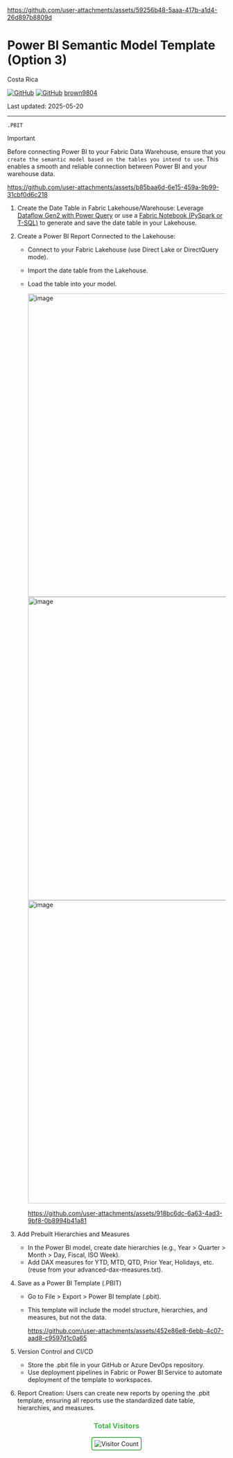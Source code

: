 
https://github.com/user-attachments/assets/59256b48-5aaa-417b-a1d4-26d897b8809d
# Power BI Semantic Model Template (Option 3) 

Costa Rica

[![GitHub](https://badgen.net/badge/icon/github?icon=github&label)](https://github.com)
[![GitHub](https://img.shields.io/badge/--181717?logo=github&logoColor=ffffff)](https://github.com/)
[brown9804](https://github.com/brown9804)

Last updated: 2025-05-20

----------

`.PBIT`

> [!IMPORTANT]
> Before connecting Power BI to your Fabric Data Warehouse, ensure that you `create the semantic model based on the tables you intend to use`. This enables a smooth and reliable connection between Power BI and your warehouse data.

https://github.com/user-attachments/assets/b85baa6d-6e15-459a-9b99-31cbf0d6c218

1. Create the Date Table in Fabric Lakehouse/Warehouse: Leverage [Dataflow Gen2 with Power Query](./Op1-DataflowGen2.md) or use a [Fabric Notebook (PySpark or T-SQL)](./Op2-Notebook-based.md) to generate and save the date table in your Lakehouse.
2. Create a Power BI Report Connected to the Lakehouse:
    - Connect to your Fabric Lakehouse (use Direct Lake or DirectQuery mode).
    - Import the date table from the Lakehouse.
    - Load the table into your model.

        <img width="700" alt="image" src="https://github.com/user-attachments/assets/7f232b39-ce2b-49bf-a62c-a1b76c777de7">

        <img width="700" alt="image" src="https://github.com/user-attachments/assets/f0f9d806-f322-4418-a96c-752891c44ee8">

        <img width="700" alt="image" src="https://github.com/user-attachments/assets/55d71480-a334-43a1-8405-333009862ec8">

        https://github.com/user-attachments/assets/918bc6dc-6a63-4ad3-9bf8-0b8994b41a81

3. Add Prebuilt Hierarchies and Measures
    - In the Power BI model, create date hierarchies (e.g., Year > Quarter > Month > Day, Fiscal, ISO Week).
    - Add DAX measures for YTD, MTD, QTD, Prior Year, Holidays, etc. (reuse from your advanced-dax-measures.txt).
4. Save as a Power BI Template (.PBIT)
    - Go to File > Export > Power BI template (.pbit).
    - This template will include the model structure, hierarchies, and measures, but not the data.

        https://github.com/user-attachments/assets/452e86e8-6ebb-4c07-aad8-c9597d1c0a65

5. Version Control and CI/CD
    - Store the .pbit file in your GitHub or Azure DevOps repository.
    - Use deployment pipelines in Fabric or Power BI Service to automate deployment of the template to workspaces.
6. Report Creation: Users can create new reports by opening the .pbit template, ensuring all reports use the standardized date table, hierarchies, and measures.

<div align="center">
  <h3 style="color: #4CAF50;">Total Visitors</h3>
  <img src="https://profile-counter.glitch.me/brown9804/count.svg" alt="Visitor Count" style="border: 2px solid #4CAF50; border-radius: 5px; padding: 5px;"/>
</div>
